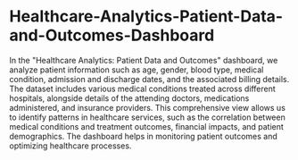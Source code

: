 # Healthcare-Analytics-Patient-Data-and-Outcomes-Dashboard

In the "Healthcare Analytics: Patient Data and Outcomes" dashboard, we analyze patient information such as age, gender, blood type, medical condition, admission and discharge dates, and the associated billing details. 
The dataset includes various medical conditions treated across different hospitals, alongside details of the attending doctors, medications administered, and insurance providers. 
This comprehensive view allows us to identify patterns in healthcare services, such as the correlation between medical conditions and treatment outcomes, financial impacts, and patient demographics.
The dashboard helps in monitoring patient outcomes and optimizing healthcare processes.


